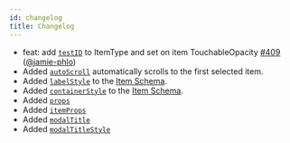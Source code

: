 ```yaml
---
id: changelog
title: Changelog
---
```


+ feat: add [`testID`](advanced/list-and-items#test-id) to ItemType and set on item TouchableOpacity [#409](https://github.com/hossein-zare/react-native-dropdown-picker/pull/409) ([@jamie-phlo](https://github.com/jamie-phlo))
+ Added [`autoScroll`](usage#autoscroll) automatically scrolls to the first selected item.
+ Added [`labelStyle`](advanced/list-and-items#item-specific-styles) to the [Item Schema](item-schema).
+ Added [`containerStyle`](advanced/list-and-items#item-specific-styles) to the [Item Schema](item-schema).
+ Added [`props`](usage#props)
+ Added [`itemProps`](usage#itemprops)
+ Added [`modalTitle`](advanced/list-modes#modaltitle)
+ Added [`modalTitleStyle`](advanced/list-modes#modaltitlestyle)